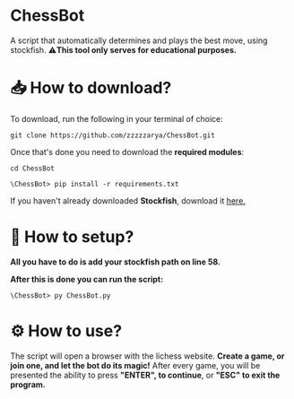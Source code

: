 # ChessBot
A script that automatically determines and plays the best move, using stockfish.
⚠️**This tool only serves for educational purposes.**

# 📥 How to download?
To download, run the following in your terminal of choice:

```git clone https://github.com/zzzzzarya/ChessBot.git```

Once that's done you need to download the **required modules**:

```cd ChessBot```

```\ChessBot> pip install -r requirements.txt```

If you haven't already downloaded **Stockfish**, download it [here.](https://stockfishchess.org/download/)

# 🔧 How to setup?
**All you have to do is add your stockfish path on line 58.**

**After this is done you can run the script:**

```\ChessBot> py ChessBot.py```

# ⚙️ How to use?
The script will open a browser with the lichess website. **Create a game, or join one, and let the bot do its magic!**
After every game, you will be presented the ability to press **"ENTER", to continue**, or **"ESC" to exit the program.**
